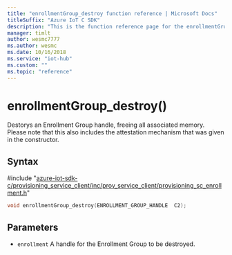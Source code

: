 ```yaml
---                             
title: "enrollmentGroup_destroy function reference | Microsoft Docs" 
titleSuffix: "Azure IoT C SDK"            
description: "This is the function reference page for the enrollmentGroup_destroy() function in the Azure IoT C SDK. This SDK is used with Azure IoT Hub and Azure IoT Hub Device Provisioning Service"            
manager: timlt                 
author: wesmc7777              
ms.author: wesmc               
ms.date: 10/16/2018                    
ms.service: "iot-hub"             
ms.custom: ""                
ms.topic: "reference"        
---                            
```


# enrollmentGroup_destroy()

Destorys an Enrollment Group handle, freeing all associated memory. Please note that this also includes the attestation mechanism that was given in the constructor.

## Syntax

\#include "[azure-iot-sdk-c/provisioning_service_client/inc/prov_service_client/provisioning_sc_enrollment.h](../provisioning-sc-enrollment-h.md)"  
```C
void enrollmentGroup_destroy(ENROLLMENT_GROUP_HANDLE  C2);
```

## Parameters
* `enrollment` A handle for the Enrollment Group to be destroyed.

